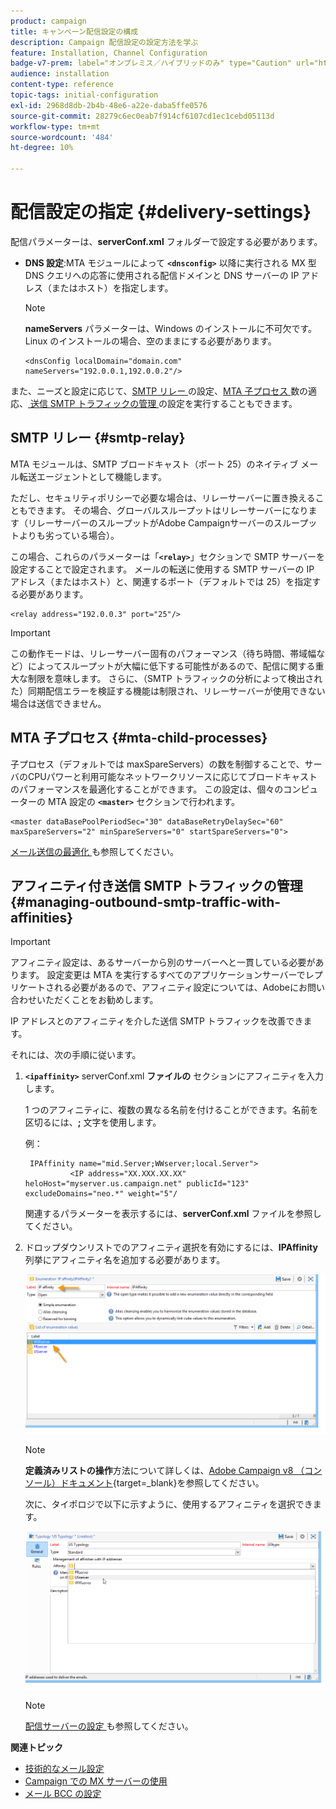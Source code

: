 ```yaml
---
product: campaign
title: キャンペーン配信設定の構成
description: Campaign 配信設定の設定方法を学ぶ
feature: Installation, Channel Configuration
badge-v7-prem: label="オンプレミス／ハイブリッドのみ" type="Caution" url="https://experienceleague.adobe.com/docs/campaign-classic/using/installing-campaign-classic/architecture-and-hosting-models/hosting-models-lp/hosting-models.html?lang=ja" tooltip="オンプレミスデプロイメントとハイブリッドデプロイメントにのみ適用されます"
audience: installation
content-type: reference
topic-tags: initial-configuration
exl-id: 2968d8db-2b4b-48e6-a22e-daba5ffe0576
source-git-commit: 28279c6ec0eab7f914cf6107cd1ec1cebd05113d
workflow-type: tm+mt
source-wordcount: '484'
ht-degree: 10%

---
```


# 配信設定の指定 {#delivery-settings}



配信パラメーターは、**serverConf.xml** フォルダーで設定する必要があります。

* **DNS 設定**:MTA モジュールによって **`<dnsconfig>`** 以降に実行される MX 型 DNS クエリへの応答に使用される配信ドメインと DNS サーバーの IP アドレス（またはホスト）を指定します。

  >[!NOTE]
  >
  >**nameServers** パラメーターは、Windows のインストールに不可欠です。 Linux のインストールの場合、空のままにする必要があります。

  ```
  <dnsConfig localDomain="domain.com" nameServers="192.0.0.1,192.0.0.2"/>
  ```

また、ニーズと設定に応じて、[SMTP リレー ](#smtp-relay) の設定、[MTA 子プロセス ](#mta-child-processes) 数の適応、[ 送信 SMTP トラフィックの管理 ](#managing-outbound-smtp-traffic-with-affinities) の設定を実行することもできます。

## SMTP リレー {#smtp-relay}

MTA モジュールは、SMTP ブロードキャスト（ポート 25）のネイティブ メール転送エージェントとして機能します。

ただし、セキュリティポリシーで必要な場合は、リレーサーバーに置き換えることもできます。 その場合、グローバルスループットはリレーサーバーになります（リレーサーバーのスループットがAdobe Campaignサーバーのスループットよりも劣っている場合）。

この場合、これらのパラメーターは「**`<relay>`**」セクションで SMTP サーバーを設定することで設定されます。 メールの転送に使用する SMTP サーバーの IP アドレス（またはホスト）と、関連するポート（デフォルトでは 25）を指定する必要があります。

```
<relay address="192.0.0.3" port="25"/>
```

>[!IMPORTANT]
>
>この動作モードは、リレーサーバー固有のパフォーマンス（待ち時間、帯域幅など）によってスループットが大幅に低下する可能性があるので、配信に関する重大な制限を意味します。 さらに、（SMTP トラフィックの分析によって検出された）同期配信エラーを検証する機能は制限され、リレーサーバーが使用できない場合は送信できません。

## MTA 子プロセス {#mta-child-processes}

子プロセス（デフォルトでは maxSpareServers）の数を制御することで、サーバのCPUパワーと利用可能なネットワークリソースに応じてブロードキャストのパフォーマンスを最適化することができます。 この設定は、個々のコンピューターの MTA 設定の **`<master>`** セクションで行われます。

```
<master dataBasePoolPeriodSec="30" dataBaseRetryDelaySec="60" maxSpareServers="2" minSpareServers="0" startSpareServers="0">
```

[ メール送信の最適化 ](../../installation/using/email-deliverability.md#email-sending-optimization) も参照してください。

## アフィニティ付き送信 SMTP トラフィックの管理 {#managing-outbound-smtp-traffic-with-affinities}

>[!IMPORTANT]
>
>アフィニティ設定は、あるサーバーから別のサーバーへと一貫している必要があります。 設定変更は MTA を実行するすべてのアプリケーションサーバーでレプリケートされる必要があるので、アフィニティ設定については、Adobeにお問い合わせいただくことをお勧めします。

IP アドレスとのアフィニティを介した送信 SMTP トラフィックを改善できます。

それには、次の手順に従います。

1. **`<ipaffinity>`** serverConf.xml **ファイルの** セクションにアフィニティを入力します。

   1 つのアフィニティに、複数の異なる名前を付けることができます。名前を区切るには、**;** 文字を使用します。

   例：

   ```
    IPAffinity name="mid.Server;WWserver;local.Server">
             <IP address="XX.XXX.XX.XX" heloHost="myserver.us.campaign.net" publicId="123" excludeDomains="neo.*" weight="5"/
   ```

   関連するパラメーターを表示するには、**serverConf.xml** ファイルを参照してください。

1. ドロップダウンリストでのアフィニティ選択を有効にするには、**IPAffinity** 列挙にアフィニティ名を追加する必要があります。

   ![](assets/ipaffinity_enum.png)

   >[!NOTE]
   >
   >**定義済みリストの操作**&#x200B;方法について詳しくは、[Adobe Campaign v8 （コンソール）ドキュメント](https://experienceleague.adobe.com/ja/docs/campaign/campaign-v8/config/settings/enumerations){target=_blank}を参照してください。


   次に、タイポロジで以下に示すように、使用するアフィニティを選択できます。

   ![](assets/ipaffinity_typology.png)

   >[!NOTE]
   >
   >[ 配信サーバーの設定 ](../../installation/using/email-deliverability.md#delivery-server-configuration) も参照してください。

**関連トピック**
* [技術的なメール設定](email-deliverability.md)
* [Campaign での MX サーバーの使用](using-mx-servers.md)
* [メール BCC の設定](email-archiving.md)
